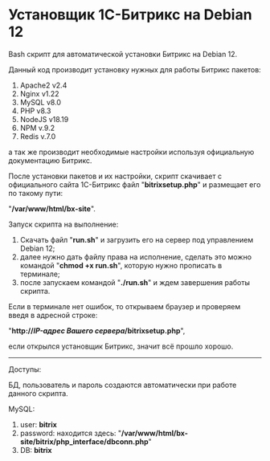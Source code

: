 # Установщик 1С-Битрикс на Debian 12

Bash скрипт для автоматической установки Битрикс на Debian 12.

Данный код производит установку нужных для работы Битрикс пакетов:

1) Apache2 v2.4
2) Nginx v1.22
3) MySQL v8.0
4) PHP v8.3
5) NodeJS v18.19
6) NPM v.9.2
7) Redis v.7.0

а так же производит необходимые настройки используя официальную документацию Битрикс.

После установки пакетов и их настройки, скрипт скачивает с официального сайта 1С-Битрикс файл "<b>bitrixsetup.php</b>" и размещает его по такому пути:

"<b>/var/www/html/bx-site</b>".

Запуск скрипта на выполнение:

1) Скачать файл "<b>run.sh</b>" и загрузить его на сервер под управлением Debian 12;
2) далее нужно дать файлу права на исполнение, сделать это можно командой "<b>chmod +x run.sh</b>", которую нужно прописать в терминале;
3) после запускаем командой "<b>./run.sh</b>" и ждем завершения работы скрипта.

Если в терминале нет ошибок, то открываем браузер и проверяем введя в адресной строке:

"<b>http://*IP-адрес Вашего сервера*/bitrixsetup.php</b>",

если открылся установщик Битрикс, значит всё прошло хорошо.

___________________

Доступы:

БД, пользователь и пароль создаются автоматически при работе данного скрипта.

MySQL:

  1) user: <b>bitrix</b>
  2) password: находится здесь: "<b>/var/www/html/bx-site/bitrix/php_interface/dbconn.php</b>"
  3) DB: <b>bitrix</b>
